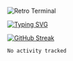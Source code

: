 ![Retro Terminal](https://i.imgur.com/ehzmrh3.jpeg)

[![Typing SVG](https://readme-typing-svg.demolab.com?font=exo+2&pause=10&color=FFFFFF&center=true&width=435&lines=Hi+there;I'm+Washington;A+fuck+Software+Developer)](https://git.io/typing-svg)




[![GitHub Streak](https://streak-stats.demolab.com?user=ferreiraashi&theme=dark-minimalist&hide_border=true&exclude_days=Sun%2CSat)](https://git.io/streak-stats)



<!--START_SECTION:waka-->

```txt
No activity tracked
```

<!--END_SECTION:waka-->

